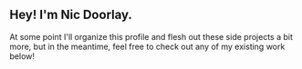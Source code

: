 ## Hey! I'm Nic Doorlay.

At some point I'll organize this profile and flesh out these side projects a bit more, but in the meantime, feel free to check out any of my existing work below!
